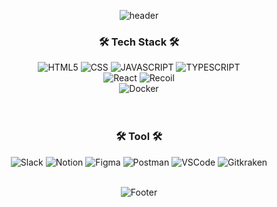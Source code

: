 <!-- # devGEP -->
<div align="center"> 
  
  ![header](https://capsule-render.vercel.app/api?type=Waving&text=GyeongEun-Park&color=8BC6D3&height=150)

  <h3>🛠 Tech Stack 🛠</h3>
  <img alt="HTML5" src ="https://img.shields.io/badge/HTML5-E34F26.svg?&style=for-the-badge&logo=HTML5&logoColor=white"/>
  <img alt="CSS" src ="https://img.shields.io/badge/CSS3-1572B6.svg?&style=for-the-badge&logo=CSS3&logoColor=white"/>
  <img alt="JAVASCRIPT" src ="https://img.shields.io/badge/JavaScript-F7DF1E.svg?&style=for-the-badge&logo=JavaScript&logoColor=white"/>
  <img alt="TYPESCRIPT" src ="https://img.shields.io/badge/TypeScript-3178C6.svg?&style=for-the-badge&logo=TypeScript&logoColor=white"/>
  <br/>
  <img alt="React" src ="https://img.shields.io/badge/React-61DAFB.svg?&style=for-the-badge&logo=React&logoColor=white"/>
  <img alt="Recoil" src ="https://img.shields.io/badge/Recoil-0075EB.svg?&style=for-the-badge&logo=Revolut&logoColor=white"/>
  <br/>
  <img alt="Docker" src ="https://img.shields.io/badge/Docker-2496ED.svg?&style=for-the-badge&logo=Docker&logoColor=white"/>
  <br/>
  <br/>
  <br/>
  <h3>🛠 Tool 🛠</h3>
  <img alt="Slack" src ="https://img.shields.io/badge/Slack-4A154B.svg?&style=for-the-badge&logo=Slack&logoColor=white"/>
  <img alt="Notion" src ="https://img.shields.io/badge/Notion-000000.svg?&style=for-the-badge&logo=Notion&logoColor=white"/>
  <img alt="Figma" src ="https://img.shields.io/badge/Figma-F24E1E.svg?&style=for-the-badge&logo=Figma&logoColor=white"/>
  <img alt="Postman" src ="https://img.shields.io/badge/PostMan-FF6C37.svg?&style=for-the-badge&logo=Postman&logoColor=white"/>
  <img alt="VSCode" src ="https://img.shields.io/badge/VSCODE-007ACC.svg?&style=for-the-badge&logo=VisualStudioCode&logoColor=white"/>
  <img alt="Gitkraken" src ="https://img.shields.io/badge/GITKRAKEN-179287.svg?&style=for-the-badge&logo=GITKRAKEN&logoColor=white"/>
  <br/>
  <br/>
  
<!--   ![devGEP's GitHub stats](https://github-readme-stats.vercel.app/api?username=devGEP&show_icons=true&theme=gotham&width=500)
  [![Top Langs](https://github-readme-stats.vercel.app/api/top-langs/?username=anuraghazra&layout=compact&theme=gotham)](https://github.com/anuraghazra/github-readme-stats) -->
  
  
  
  <!--<a href="https://github.com/devGEP">
    <img align="center" src="https://github-readme-stats.vercel.app/api?username=devGEP&theme=gotham" height="180"/>
  </a>
  -->
  
  ![Footer](https://capsule-render.vercel.app/api?type=waving&color=8BC6D3&height=100&section=footer)
</div>
